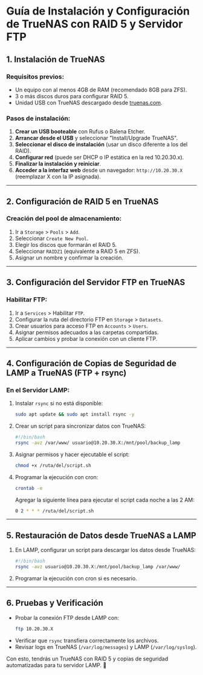 
# Guía de Instalación y Configuración de TrueNAS con RAID 5 y Servidor FTP

## 1. Instalación de TrueNAS
### Requisitos previos:
- Un equipo con al menos 4GB de RAM (recomendado 8GB para ZFS).
- 3 o más discos duros para configurar RAID 5.
- Unidad USB con TrueNAS descargado desde [truenas.com](https://www.truenas.com/).

### Pasos de instalación:
1. **Crear un USB booteable** con Rufus o Balena Etcher.
2. **Arrancar desde el USB** y seleccionar "Install/Upgrade TrueNAS".
3. **Seleccionar el disco de instalación** (usar un disco diferente a los del RAID).
4. **Configurar red** (puede ser DHCP o IP estática en la red 10.20.30.x).
5. **Finalizar la instalación y reiniciar**.
6. **Acceder a la interfaz web** desde un navegador: `http://10.20.30.X` (reemplazar X con la IP asignada).

---

## 2. Configuración de RAID 5 en TrueNAS
### Creación del pool de almacenamiento:
1. Ir a `Storage` > `Pools` > `Add`.
2. Seleccionar `Create New Pool`.
3. Elegir los discos que formarán el RAID 5.
4. Seleccionar `RAIDZ1` (equivalente a RAID 5 en ZFS).
5. Asignar un nombre y confirmar la creación.

---

## 3. Configuración del Servidor FTP en TrueNAS
### Habilitar FTP:
1. Ir a `Services` > Habilitar `FTP`.
2. Configurar la ruta del directorio FTP en `Storage` > `Datasets`.
3. Crear usuarios para acceso FTP en `Accounts` > `Users`.
4. Asignar permisos adecuados a las carpetas compartidas.
5. Aplicar cambios y probar la conexión con un cliente FTP.

---

## 4. Configuración de Copias de Seguridad de LAMP a TrueNAS (FTP + rsync)
### En el Servidor LAMP:
1. Instalar `rsync` si no está disponible:
   ```bash
   sudo apt update && sudo apt install rsync -y
   ```
2. Crear un script para sincronizar datos con TrueNAS:
   ```bash
   #!/bin/bash
   rsync -avz /var/www/ usuario@10.20.30.X:/mnt/pool/backup_lamp
   ```
3. Asignar permisos y hacer ejecutable el script:
   ```bash
   chmod +x /ruta/del/script.sh
   ```
4. Programar la ejecución con cron:
   ```bash
   crontab -e
   ```
   Agregar la siguiente línea para ejecutar el script cada noche a las 2 AM:
   ```bash
   0 2 * * * /ruta/del/script.sh
   ```

---

## 5. Restauración de Datos desde TrueNAS a LAMP
1. En LAMP, configurar un script para descargar los datos desde TrueNAS:
   ```bash
   #!/bin/bash
   rsync -avz usuario@10.20.30.X:/mnt/pool/backup_lamp /var/www/
   ```
2. Programar la ejecución con cron si es necesario.

---

## 6. Pruebas y Verificación
- Probar la conexión FTP desde LAMP con:
  ```bash
  ftp 10.20.30.X
  ```
- Verificar que `rsync` transfiera correctamente los archivos.
- Revisar logs en TrueNAS (`/var/log/messages`) y LAMP (`/var/log/syslog`).

Con esto, tendrás un TrueNAS con RAID 5 y copias de seguridad automatizadas para tu servidor LAMP. 🚀
